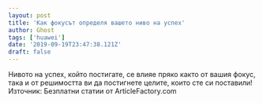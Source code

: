 ```yaml
---
layout: post
title: 'Как фокусът определя вашето ниво на успех'
author: Ghost
tags: ['huawei']
date: '2019-09-19T23:47:38.121Z'
draft: false
---
```


Нивото на успех, който постигате, се влияе пряко както от вашия фокус, така и от решимостта ви да постигнете целите, които сте си поставили!Източник: Безплатни статии от ArticleFactory.com
